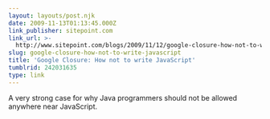 ```yaml
---
layout: layouts/post.njk
date: 2009-11-13T01:13:45.000Z
link_publisher: sitepoint.com
link_url: >-
  http://www.sitepoint.com/blogs/2009/11/12/google-closure-how-not-to-write-javascript/
slug: google-closure-how-not-to-write-javascript
title: 'Google Closure: How not to write JavaScript'
tumblrid: 242031635
type: link
---
```

<p>A very strong case for why Java programmers should not be allowed anywhere near JavaScript.</p>
